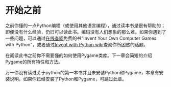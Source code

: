 # 开始之前

之前你懂的一点Python编程（或使用其他语言编程），通过读本书是很有帮助的；即便没有什么经验，仍旧可以读此书。编码没有人们想象的那么难。如果你遇到了一些问题，可以通过[在线查阅](http://inventwithpython.com)免费的书"Invent Your Own Computer Games with Python"，或者通过[Invent with Python wiki](http://inventwithpython.com/wiki)查阅你所困惑的话题。

在阅读此书之前你不需要懂的如何使用Pygame类库。下一章会简短的介绍Pygame的所有特性和方法。

万一你没有读过关于python的第一本书并且未安装Python和Pygame，本章有安装说明。如果你已经安装了Python和Pygame，可跳过此章。